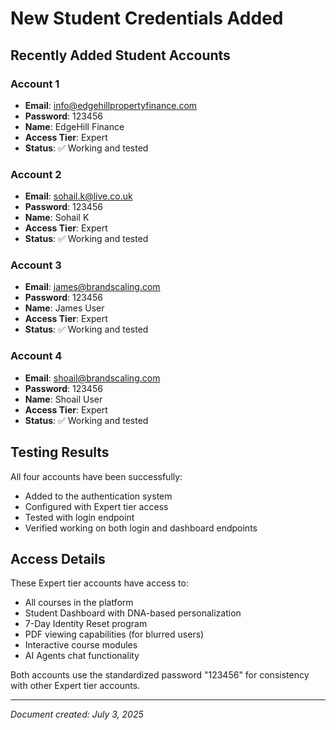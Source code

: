 # New Student Credentials Added

## Recently Added Student Accounts

### Account 1
- **Email**: info@edgehillpropertyfinance.com
- **Password**: 123456
- **Name**: EdgeHill Finance
- **Access Tier**: Expert
- **Status**: ✅ Working and tested

### Account 2
- **Email**: sohail.k@live.co.uk
- **Password**: 123456
- **Name**: Sohail K
- **Access Tier**: Expert
- **Status**: ✅ Working and tested

### Account 3
- **Email**: james@brandscaling.com
- **Password**: 123456
- **Name**: James User
- **Access Tier**: Expert
- **Status**: ✅ Working and tested

### Account 4
- **Email**: shoail@brandscaling.com
- **Password**: 123456
- **Name**: Shoail User
- **Access Tier**: Expert
- **Status**: ✅ Working and tested

## Testing Results

All four accounts have been successfully:
- Added to the authentication system
- Configured with Expert tier access
- Tested with login endpoint
- Verified working on both login and dashboard endpoints

## Access Details

These Expert tier accounts have access to:
- All courses in the platform
- Student Dashboard with DNA-based personalization
- 7-Day Identity Reset program
- PDF viewing capabilities (for blurred users)
- Interactive course modules
- AI Agents chat functionality

Both accounts use the standardized password "123456" for consistency with other Expert tier accounts.

---
*Document created: July 3, 2025*